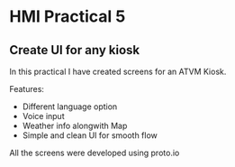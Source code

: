 # HMI Practical 5

## Create UI for any kiosk

In this practical I have created screens for an ATVM Kiosk.

Features:
- Different language option
- Voice input
- Weather info alongwith Map 
- Simple and clean UI for smooth flow

All the screens were developed using proto.io
